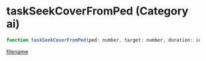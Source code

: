 # taskSeekCoverFromPed (Category ai)

```js
function taskSeekCoverFromPed(ped: number, target: number, duration: int, p3: boolean): void
```

[filename](taskSeekCoverFromPed_m.md ':include')